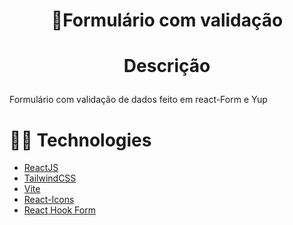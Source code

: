 <h1 align="center"> 
  🚀Formulário com validação
</h1>
<h1 align="center"> 

 Descrição
 </h1>

  <p>Formulário com validação de dados feito em react-Form e Yup</p>

<h1>  💊💊 Technologies </h1>

- [ReactJS](https://https://reactjs.org/)
- [TailwindCSS](https://tailwindcss.com/)
- [Vite](https://vitejs.dev/)
- [React-Icons](https://react-icons.github.io/react-icons/)
- [React Hook Form]( https://react-hook-form.com/)

